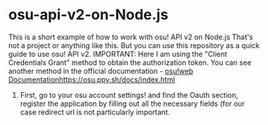 # osu-api-v2-on-Node.js
This is a short example of how to work with osu! API v2 on Node.js
That's not a project or anything like this. But you can use this repository as a quick guide to use osu! API v2.
IMPORTANT: Here I am using the "Client Credentials Grant" method to obtain the authorization token.
You can see another method in the official documentation - [osu!web Documentation](https://osu.ppy.sh/docs/index.html)https://osu.ppy.sh/docs/index.html
1. First, go to your osu account settings! and find the Oauth section, register the application by filling out all the necessary fields (for our case redirect url is not particularly important.
